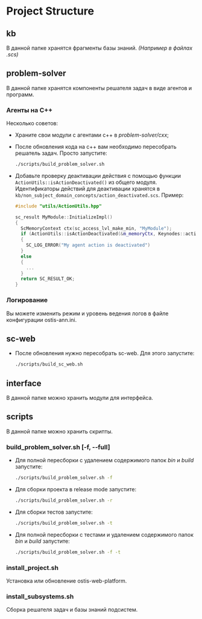 # Project Structure

## kb

В данной папке хранятся фрагменты базы знаний. *(Например в файлах .scs)*

## problem-solver

В данной папке хранятся компоненты решателя задач в виде агентов и программ.

### Агенты на C++

Несколько советов:

- Храните свои модули с агентами c++ в *problem-solver/cxx*;

- После обновления кода на c++ вам необходимо пересобрать решатель задач. Просто запустите:

  ```sh
  ./scripts/build_problem_solver.sh
  ```

- Добавьте проверку деактивации действия с помощью функции `ActionUtils::isActionDeactivated()` из общего модуля. Идентификаторы действий для деактивации хранятся в `kb/non_subject_domain_concepts/action_deactivated.scs`. Пример:

  ```cpp
  #include "utils/ActionUtils.hpp"

  sc_result MyModule::InitializeImpl()
  {
    ScMemoryContext ctx(sc_access_lvl_make_min, "MyModule");
    if (ActionUtils::isActionDeactivated(&m_memoryCtx, Keynodes::action_of_my_agent))
    {
      SC_LOG_ERROR("My agent action is deactivated")
    }
    else
    {
      ...
    }
    return SC_RESULT_OK;
  }
  ```

### Логирование

Вы можете изменить режим и уровень ведения логов в файле конфигурации ostis-ann.ini.

## sc-web

- После обновления нужно пересобрать sc-web. Для этого запустите:

  ```sh
  ./scripts/build_sc_web.sh
  ```

## interface

В данной папке можно хранить модули для интерфейса.

## scripts

В данной папке можно хранить скрипты.

### build_problem_solver.sh [-f, --full]

- Для полной пересборки с удалением содержимого папок *bin* и *build* запустите:

  ```sh
  ./scripts/build_problem_solver.sh -f
  ```

- Для сборки проекта в release mode запустите:

  ```sh
  ./scripts/build_problem_solver.sh -r
  ```

- Для сборки тестов запустите:

  ```sh
  ./scripts/build_problem_solver.sh -t
  ```

- Для полной пересборки с тестами и удалением содержимого папок *bin* и *build* запустите:

  ```sh
  ./scripts/build_problem_solver.sh -f -t
  ```

### install_project.sh

Установка или обновление ostis-web-platform.

### install_subsystems.sh

Сборка решателя задач и базы знаний подсистем.

